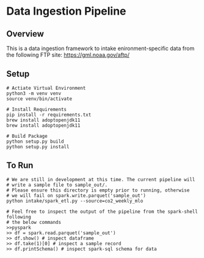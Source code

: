 # Data Ingestion Pipeline

## Overview
This is a data ingestion framework to intake enironment-specific data from the following FTP site: https://gml.noaa.gov/aftp/


## Setup
    # Actiate Virtual Environment
    python3 -m venv venv
    source venv/bin/activate

    # Install Requirements
    pip install -r requirements.txt
    brew install adoptopenjdk11
    brew install adoptopenjdk11

    # Build Package
    python setup.py build
    python setup.py install

## To Run
    # We are still in development at this time. The current pipeline will
    # write a sample file to sample_out/.
    # Please ensure this directory is empty prior to running, otherwise
    # we will fail on spark.write.parquet('sample_out')
    python intake/spark_etl.py --source=co2_weekly_mlo

    # Feel free to inspect the output of the pipeline from the spark-shell following 
    # the below commands
    >>pyspark
    >> df = spark.read.parquet('sample_out')
    >> df.show() # inspect dataframe
    >> df.take(1)[0] # inspect a sample record
    >> df.printSchema() # inspect spark-sql schema for data